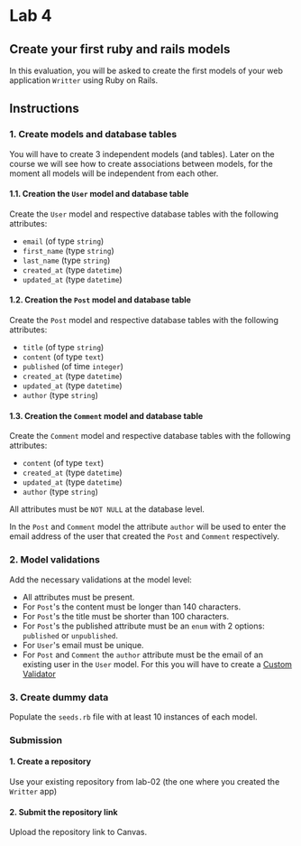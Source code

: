 # Lab 4

## Create your first ruby and rails models

In this evaluation, you will be asked to create the first models of your web application `Writter` using Ruby on Rails.

## Instructions

### 1. Create models and database tables

You will have to create 3 independent models (and tables). Later on the course we will
see how to create associations between models, for the moment all models will be independent from each other.

#### 1.1. Creation the `User` model and database table

Create the `User` model and respective database tables with the following attributes:

* `email` (of type `string`)
* `first_name` (type `string`)
* `last_name` (type `string`)
* `created_at` (type `datetime`)
* `updated_at` (type `datetime`)

#### 1.2. Creation the `Post` model and database table

Create the `Post` model and respective database tables with the following attributes:

* `title` (of type `string`)
* `content` (of type `text`)
* `published` (of time `integer`)
* `created_at` (type `datetime`)
* `updated_at` (type `datetime`)
* `author` (type `string`)

#### 1.3. Creation the `Comment` model and database table

Create the `Comment` model and respective database tables with the following attributes:

* `content` (of type `text`)
* `created_at` (type `datetime`)
* `updated_at` (type `datetime`)
* `author` (type `string`)

All attributes must be `NOT NULL` at the database level.

In the `Post` and `Comment` model the attribute `author` will be used to enter the email address of the user that created the `Post` and `Comment` respectively.

### 2. Model validations

Add the necessary validations at the model level:

* All attributes must be present.
* For `Post`'s the content must be longer than 140 characters.
* For `Post`'s the title must be shorter than 100 characters.
* For `Post`'s the published attribute must be an `enum` with 2 options: `published` or `unpublished`.
* For `User`'s email must be unique.
* For `Post` and `Comment` the `author` attribute must be the email of an existing user in the `User` model. For this you will have to create a [Custom Validator](https://guides.rubyonrails.org/active_record_validations.html#performing-custom-validations)

### 3. Create dummy data

Populate the `seeds.rb` file with at least 10 instances of each model.

### Submission

#### 1. Create a repository

Use your existing repository from lab-02 (the one where you created the `Writter` app)

#### 2. Submit the repository link

Upload the repository link to Canvas.
